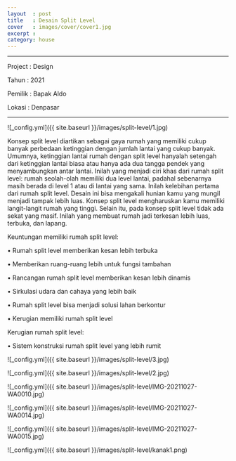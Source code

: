 ```yaml
---
layout  : post
title   : Desain Split Level
cover   : images/cover/cover1.jpg
excerpt : 
category: house
---
```


---

Project 	: Design

Tahun		  : 2021

Pemilik	  : Bapak Aldo

Lokasi		: Denpasar

---
![_config.yml]({{ site.baseurl }}/images/split-level/1.jpg)


Konsep split level diartikan sebagai gaya rumah yang memiliki cukup banyak perbedaan ketinggian dengan jumlah lantai yang cukup banyak. Umumnya, ketinggian lantai rumah dengan split level hanyalah setengah dari ketinggian lantai biasa atau hanya ada dua tangga pendek yang menyambungkan antar lantai. Inilah yang menjadi ciri khas dari rumah split level: rumah seolah-olah memiliki dua level lantai, padahal sebenarnya masih berada di level 1 atau di lantai yang sama.
Inilah kelebihan pertama dari rumah split level. Desain ini bisa mengakali hunian kamu yang mungil menjadi tampak lebih luas. Konsep split level mengharuskan kamu memiliki langit-langit rumah yang tinggi. Selain itu, pada konsep split level tidak ada sekat yang masif. Inilah yang membuat rumah jadi terkesan lebih luas, terbuka, dan lapang.

Keuntungan memiliki rumah split level: 

•	Rumah split level memberikan kesan lebih terbuka

•	Memberikan ruang-ruang lebih untuk fungsi tambahan

•	Rancangan rumah split level memberikan kesan lebih dinamis

•	Sirkulasi udara dan cahaya yang lebih baik

•	Rumah split level bisa menjadi solusi lahan berkontur

•	Kerugian memiliki rumah split level



Kerugian rumah split level:

• Sistem konstruksi rumah split level yang lebih rumit

![_config.yml]({{ site.baseurl }}/images/split-level/3.jpg)

![_config.yml]({{ site.baseurl }}/images/split-level/2.jpg)

![_config.yml]({{ site.baseurl }}/images/split-level/IMG-20211027-WA0010.jpg)

![_config.yml]({{ site.baseurl }}/images/split-level/IMG-20211027-WA0014.jpg)

![_config.yml]({{ site.baseurl }}/images/split-level/IMG-20211027-WA0015.jpg)

![_config.yml]({{ site.baseurl }}/images/split-level/kanak1.png)
